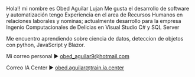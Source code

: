 Hola!! mi nombre es Obed Aguilar Lujan
Me gusta el desarrollo de software y automatización tengo Experiencia en el area de Recursos Humanos en relaciones laborales y nominas; 
actualmente desarrollo para la empresa Ingenio Computacionales de Delicias en Visual Studio C# y SQL Server

Me encuentro aprendiendo sobre ciencia de datos, deteccion de objetos con python, JavaScript y Blazor.

Mi correo personal
► obed_aguilar9@hotmail.com 

Correo IA Center
► obed.aguilar@train.ia.center
